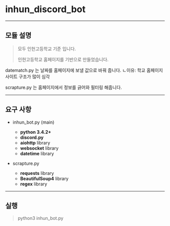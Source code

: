 inhun_discord_bot
============

- - -

모듈 설명
 -------------

> 모두 인헌고등학교 기준 입니다.
>
> 인헌고등학교 홈페이지를 기반으로 만들었습니다.

datematch.py 는 날짜를 홈페이지에 보낼 값으로 바꿔 줍니다.
ㄴ이유: 학교 홈페이지 사이트 구조가 많이 심각

scrapture.py 는 홈페이지에서 정보를 긁어와 필터링 해줍니다.


- - -

요구 사항
---------
- inhun_bot.py (main)
  - __python 3.4.2+__
  - __discord.py__
  - __aiohttp__ library
  - __websocket__ library
  - __datetime__ library

- scrapture.py
  - __requests__ library
  - __BeautifulSoup4__ library
  - __regex__ library

- - -

실행
-----------

>python3 inhun_bot.py
